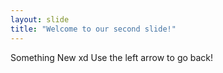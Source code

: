 ```yaml
---
layout: slide
title: "Welcome to our second slide!"
---
```

Something New xd
Use the left arrow to go back!

